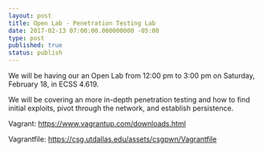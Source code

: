 ```yaml
---
layout: post
title: Open Lab - Penetration Testing Lab
date: 2017-02-13 07:00:00.000000000 -05:00
type: post
published: true
status: publish
---
```

We will be having our an Open Lab from 12:00 pm to 3:00 pm on Saturday, February 18, in ECSS 4.619.

We will be covering an more in-depth penetration testing  and how to find initial exploits, pivot through the network, and establish persistence.

Vagrant: <https://www.vagrantup.com/downloads.html>

Vagrantfile: <https://csg.utdallas.edu/assets/csgpwn/Vagrantfile>
